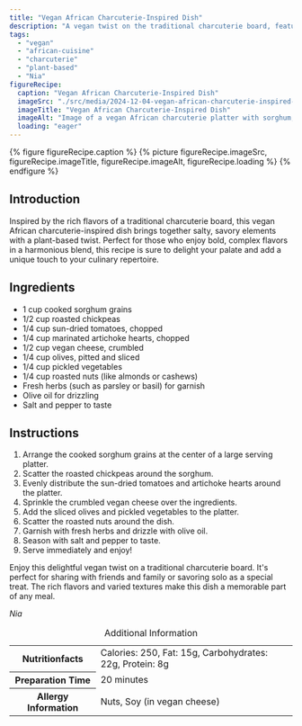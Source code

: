 ```yaml
---
title: "Vegan African Charcuterie-Inspired Dish"
description: "A vegan twist on the traditional charcuterie board, featuring African flavors with sorghum, chickpeas, and vegan cheese."
tags:
  - "vegan"
  - "african-cuisine"
  - "charcuterie"
  - "plant-based"
  - "Nia"
figureRecipe: 
  caption: "Vegan African Charcuterie-Inspired Dish"
  imageSrc: "./src/media/2024-12-04-vegan-african-charcuterie-inspired-dish-8491.png"
  imageTitle: "Vegan African Charcuterie-Inspired Dish"
  imageAlt: "Image of a vegan African charcuterie platter with sorghum, roasted chickpeas, sun-dried tomatoes, artichokes, vegan cheese, olives, pickled veggies, nuts, and fresh herbs."
  loading: "eager"
---
```


{% figure figureRecipe.caption %}
{% picture figureRecipe.imageSrc, figureRecipe.imageTitle, figureRecipe.imageAlt, figureRecipe.loading %}
{% endfigure %}

## Introduction

Inspired by the rich flavors of a traditional charcuterie board, this vegan African charcuterie-inspired dish brings together salty, savory elements with a plant-based twist. Perfect for those who enjoy bold, complex flavors in a harmonious blend, this recipe is sure to delight your palate and add a unique touch to your culinary repertoire.

## Ingredients

- 1 cup cooked sorghum grains
- 1/2 cup roasted chickpeas
- 1/4 cup sun-dried tomatoes, chopped
- 1/4 cup marinated artichoke hearts, chopped
- 1/2 cup vegan cheese, crumbled
- 1/4 cup olives, pitted and sliced
- 1/4 cup pickled vegetables
- 1/4 cup roasted nuts (like almonds or cashews)
- Fresh herbs (such as parsley or basil) for garnish
- Olive oil for drizzling
- Salt and pepper to taste

## Instructions

1. Arrange the cooked sorghum grains at the center of a large serving platter.
2. Scatter the roasted chickpeas around the sorghum.
3. Evenly distribute the sun-dried tomatoes and artichoke hearts around the platter.
4. Sprinkle the crumbled vegan cheese over the ingredients.
5. Add the sliced olives and pickled vegetables to the platter.
6. Scatter the roasted nuts around the dish.
7. Garnish with fresh herbs and drizzle with olive oil.
8. Season with salt and pepper to taste.
9. Serve immediately and enjoy!

Enjoy this delightful vegan twist on a traditional charcuterie board. It's perfect for sharing with friends and family or savoring solo as a special treat. The rich flavors and varied textures make this dish a memorable part of any meal.

*Nia*

<table><caption class='sr-only'>Additional Information</caption><tr><th>Nutritionfacts</th><td>Calories: 250, Fat: 15g, Carbohydrates: 22g, Protein: 8g&nbsp;</td></tr><tr><th>Preparation Time</th><td>20 minutes&nbsp;</td></tr><tr><th>Allergy Information</th><td>Nuts, Soy (in vegan cheese)&nbsp;</td></tr></table>

